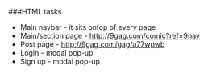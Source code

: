
###HTML tasks 

  * Main navbar - it sits ontop of every page
  * Main/section page - http://9gag.com/comic?ref=9nav
  * Post page - http://9gag.com/gag/a77wpwb
  * Login - modal pop-up
  * Sign up - modal pop-up
